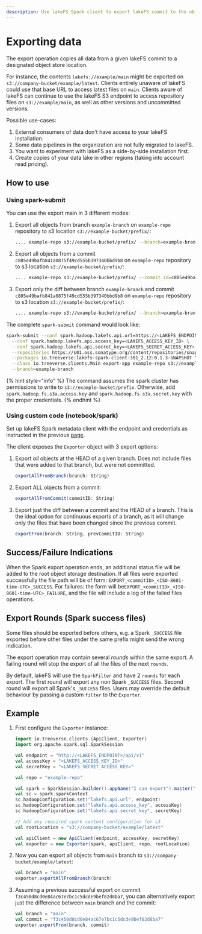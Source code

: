```yaml
---
description: Use lakeFS Spark client to export lakeFS commit to the object store. 
---
```


# Exporting data

The export operation copies all data from a given lakeFS commit to 
a designated object store location.

For instance, the contents `lakefs://example/main` might be exported on
`s3://company-bucket/example/latest`.  Clients entirely unaware of lakeFS could use that
base URL to access latest files on `main`.  Clients aware of lakeFS can continue to use
the lakeFS S3 endpoint to access repository files on `s3://example/main`, as well as
other versions and uncommitted versions.

Possible use-cases:

1. External consumers of data don't have access to your lakeFS installation.
1. Some data pipelines in the organization are not fully migrated to lakeFS.
1. You want to experiment with lakeFS as a side-by-side installation first.
1. Create copies of your data lake in other regions (taking into account read pricing).

## How to use

### Using spark-submit

You can use the export main in 3 different modes:

1. Export all objects from branch `example-branch` on `example-repo` repository to s3 location `s3://example-bucket/prefix/`:
    
   ```bash
   .... example-repo s3://example-bucket/prefix/ --branch=example-branch
   ```   


1. Export all objects from a commit `c805e49bafb841a0875f49cd555b397340bbd9b8` on `example-repo` repository to s3 location `s3://example-bucket/prefix/`:
   
   ```bash
   .... example-repo s3://example-bucket/prefix/ --commit_id=c805e49bafb841a0875f49cd555b397340bbd9b8
   ```   

1. Export only the diff between branch `example-branch` and commit `c805e49bafb841a0875f49cd555b397340bbd9b8`
   on `example-repo` repository to s3 location `s3://example-bucket/prefix/`:
    
   ```bash
   .... example-repo s3://example-bucket/prefix/ --branch=example-branch --prev_commit_id=c805e49bafb841a0875f49cd555b397340bbd9b8
   ```
   
The complete `spark-submit` command would look like:

```bash
spark-submit --conf spark.hadoop.lakefs.api.url=https://<LAKEFS_ENDPOINT>/api/v1 \
  --conf spark.hadoop.lakefs.api.access_key=<LAKEFS_ACCESS_KEY_ID> \
  --conf spark.hadoop.lakefs.api.secret_key=<LAKEFS_SECRET_ACCESS_KEY> \
  --repositories https://s01.oss.sonatype.org/content/repositories/snapshots/ \
  --packages io.treeverse:lakefs-spark-client-301_2.12:0.1.3-SNAPSHOT \
  --class io.treeverse.clients.Main export-app example-repo s3://example-bucket/prefix \
  --branch=example-branch
```

{% hint style="info" %}
The command assumes the spark cluster has permissions to write to `s3://example-bucket/prefix`.
Otherwise, add `spark.hadoop.fs.s3a.access.key` and `spark.hadoop.fs.s3a.secret.key` with the proper credentials.
{% endhint %}
 
### Using custom code (notebook/spark)

Set up lakeFS Spark metadata client with the endpoint and credentials as instructed in the previous [page](./spark-client.md).

The client exposes the `Exporter` object with 3 export options:

1. Export *all* objects at the HEAD of a given branch. Does not include
   files that were added to that branch, but were not committed.

   ```scala
   exportAllFromBranch(branch: String)
   ```

2. Export ALL objects from a commit:

   ```scala
   exportAllFromCommit(commitID: String)
   ```

3. Export just the diff between a commit and the HEAD of a branch.
   This is the ideal option for continuous exports of a branch, as it will change only the files
   that have been changed since the previous commit.

   ```scala
   exportFrom(branch: String, prevCommitID: String)
   ```   

## Success/Failure Indications

When the Spark export operation ends, an additional status file will be added to the root 
object storage destination.
If all files were exported successfully the file path will be of form: `EXPORT_<commitID>_<ISO-8601-time-UTC>_SUCCESS`.
For failures: the form will be`EXPORT_<commitID>_<ISO-8601-time-UTC>_FAILURE`, and the file will include a log of the failed files operations.

## Export Rounds (Spark success files)

Some files should be exported before others, e.g. a Spark `_SUCCESS` file exported before other files under
the same prefix might send the wrong indication.

The export operation may contain several *rounds* within the same export.
A failing round will stop the export of all the files of the next `rounds`.

By default, lakeFS will use the `SparkFilter` and have 2 `rounds` for each export.
The first round will export any non Spark `_SUCCESS` files. Second round will export all Spark's `_SUCCESS` files.
Users may override the default behaviour by passing a custom `filter` to the `Exporter`.  

## Example

1.  First configure the `Exporter` instance:

    ```scala
    import io.treeverse.clients.{ApiClient, Exporter}
    import org.apache.spark.sql.SparkSession

    val endpoint = "http://<LAKEFS_ENDPOINT>/api/v1"
    val accessKey = "<LAKEFS_ACCESS_KEY_ID>"
    val secretKey = "<LAKEFS_SECRET_ACCESS_KEY>"

    val repo = "example-repo"

    val spark = SparkSession.builder().appName("I can export").master("local").getOrCreate()
    val sc = spark.sparkContext
    sc.hadoopConfiguration.set("lakefs.api.url", endpoint)
    sc.hadoopConfiguration.set("lakefs.api.access_key", accessKey)
    sc.hadoopConfiguration.set("lakefs.api.secret_key", secretKey)

    // Add any required spark context configuration for s3 
    val rootLocation = "s3://company-bucket/example/latest"

    val apiClient = new ApiClient(endpoint, accessKey, secretKey)
    val exporter = new Exporter(spark, apiClient, repo, rootLocation)

    ```

1.  Now you can export all objects from `main` branch to `s3://company-bucket/example/latest`:

    ```scala
    val branch = "main"
    exporter.exportAllFromBranch(branch)
    ```

1.  Assuming a previous successful export on commit `f3c450d8cd0e84ac67e7bc1c5dcde9bef82d8ba7`,
you can alternatively export just the difference between `main` branch and the commit:

    ```scala
    val branch = "main"
    val commit = "f3c450d8cd0e84ac67e7bc1c5dcde9bef82d8ba7"
    exporter.exportFrom(branch, commit)
    ```

